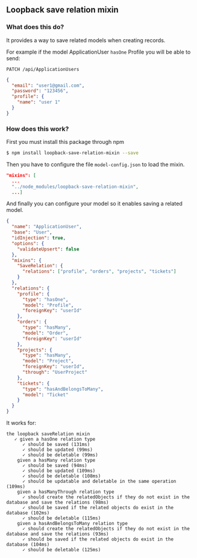 ## Loopback save relation mixin

### What does this do?

It provides a way to save related models when creating records. 

For example if the model ApplicationUser `hasOne` Profile you will be able to send:

`PATCH /api/ApplicationUsers`

```json
{ 
  "email": "user1@gmail.com",
  "password": "123456",
  "profile": {
    "name": "user 1"
  } 
}
```

### How does this work?

First you must install this package through npm

```bash
$ npm install loopback-save-relation-mixin --save
```

Then you have to configure the file `model-config.json` to load the mixin.

```json
"mixins": [
  ...
  "../node_modules/loopback-save-relation-mixin",
  ...]
```

And finally you can configure your model so it enables saving a related model.

```json
{
  "name": "ApplicationUser",
  "base": "User",
  "idInjection": true,
  "options": {
    "validateUpsert": false
  },
  "mixins": {
    "SaveRelation": {
      "relations": ["profile", "orders", "projects", "tickets"]
    }
  },
  "relations": {
    "profile": {
      "type": "hasOne",
      "model": "Profile",
      "foreignKey": "userId"
    },
    "orders": {
      "type": "hasMany",
      "model": "Order",
      "foreignKey": "userId"
    },
    "projects": {
      "type": "hasMany",
      "model": "Project",
      "foreignKey": "userId",
      "through": "UserProject"
    },
    "tickets": {
      "type": "hasAndBelongsToMany",
      "model": "Ticket"
    }
  }
}
```

It works for: 

```
the loopback saveRelation mixin
   ✓ given a hasOne relation type
      ✓ should be saved (131ms)
      ✓ should be updated (99ms)
      ✓ should be deletable (99ms)
    given a hasMany relation type
      ✓ should be saved (94ms)
      ✓ should be updated (109ms)
      ✓ should be deletable (108ms)
      ✓ should be updatable and deletable in the same operation (109ms)
    given a hasManyThrough relation type
      ✓ should create the relatedObjects if they do not exist in the database and save the relations (98ms)
      ✓ should be saved if the related objects do exist in the database (102ms)
      ✓ should be deletable (115ms)
    given a hasAndBelongsToMany relation type
      ✓ should create the relatedObjects if they do not exist in the database and save the relations (93ms)
      ✓ should be saved if the related objects do exist in the database (104ms)
      ✓ should be deletable (125ms)
```